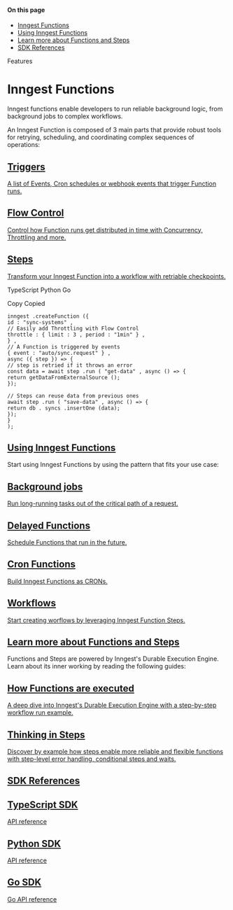 #### On this page

- [Inngest Functions](\docs\features\inngest-functions#inngest-functions)
- [Using Inngest Functions](\docs\features\inngest-functions#using-inngest-functions)
- [Learn more about Functions and Steps](\docs\features\inngest-functions#learn-more-about-functions-and-steps)
- [SDK References](\docs\features\inngest-functions#sdk-references)

Features

# Inngest Functions

Inngest functions enable developers to run reliable background logic, from background jobs to complex workflows.

An Inngest Function is composed of 3 main parts that provide robust tools for retrying, scheduling, and coordinating complex sequences of operations:

## [Triggers](\docs\features\events-triggers)

[A list of Events, Cron schedules or webhook events that trigger Function runs.](\docs\features\events-triggers)

## [Flow Control](\docs\guides\flow-control)

[Control how Function runs get distributed in time with Concurrency, Throttling and more.](\docs\guides\flow-control)

## [Steps](\docs\features\inngest-functions\steps-workflows)

[Transform your Inngest Function into a workflow with retriable checkpoints.](\docs\features\inngest-functions\steps-workflows)

TypeScript Python Go

Copy Copied

```
inngest .createFunction ({
id : "sync-systems" ,
// Easily add Throttling with Flow Control
throttle : { limit : 3 , period : "1min" } ,
} ,
// A Function is triggered by events
{ event : "auto/sync.request" } ,
async ({ step }) => {
// step is retried if it throws an error
const data = await step .run ( "get-data" , async () => {
return getDataFromExternalSource ();
});

// Steps can reuse data from previous ones
await step .run ( "save-data" , async () => {
return db . syncs .insertOne (data);
});
}
);
```

## [Using Inngest Functions](\docs\features\inngest-functions#using-inngest-functions)

Start using Inngest Functions by using the pattern that fits your use case:

## [Background jobs](\docs\guides\multi-step-functions)

[Run long-running tasks  out of the critical path of a request.](\docs\guides\multi-step-functions)

## [Delayed Functions](\docs\learn\how-functions-are-executed)

[Schedule Functions that run in the future.](\docs\learn\how-functions-are-executed)

## [Cron Functions](\docs\guides\scheduled-functions)

[Build Inngest Functions as CRONs.](\docs\guides\scheduled-functions)

## [Workflows](\docs\features\inngest-functions\steps-workflows)

[Start creating worflows by leveraging Inngest Function Steps.](\docs\features\inngest-functions\steps-workflows)

## [Learn more about Functions and Steps](\docs\features\inngest-functions#learn-more-about-functions-and-steps)

Functions and Steps are powered by Inngest's Durable Execution Engine. Learn about its inner working by reading the following guides:

## [How Functions are executed](\docs\learn\how-functions-are-executed)

[A deep dive into Inngest's Durable Execution Engine with a step-by-step workflow run example.](\docs\learn\how-functions-are-executed)

## [Thinking in Steps](\docs\guides\multi-step-functions)

[Discover by example how steps enable more reliable and flexible functions with step-level error handling, conditional steps and waits.](\docs\guides\multi-step-functions)

## [SDK References](\docs\features\inngest-functions#sdk-references)

## [TypeScript SDK](\docs\reference\typescript)

[API reference](\docs\reference\typescript)

## [Python SDK](\docs\reference\python)

[API reference](\docs\reference\python)

## [Go SDK](https://pkg.go.dev/github.com/inngest/inngestgo@v0.9.0/step)

[Go API reference](https://pkg.go.dev/github.com/inngest/inngestgo@v0.9.0/step)